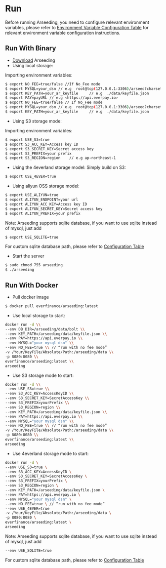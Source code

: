 # Run

Before running Arseeding, you need to configure relevant environment variables, please refer to [Environment Variable Configuration Table](2.config.md) for relevant environment variable configuration instructions.

## Run With Binary

- [Download](https://github.com/everFinance/arseeding/releases) Arseeding
- Using local storage:

Importing environment variables:

```bash
$ export NO_FEE=true/false //If No_Fee mode
$ export MYSQL=your_dsn // e.g  root@tcp(127.0.0.1:3306)/arseed?charset=utf8mb4&parseTime=True&loc=Local
$ export KEY_PATH=your_ar_keyfile     // e.g  ./data/keyfile.json
$ export PAY=payURL // e.g <https://api.everpay.io>
$ export NO_FEE=true/false // If No_Fee mode
$ export MYSQL=your_dsn // e.g  root@tcp(127.0.0.1:3306)/arseed?charset=utf8mb4&parseTime=True&loc=Local
$ export KEY_PATH=your_ar_keyfile     // e.g  ./data/keyfile.json
```

- Using S3 storage mode:

Importing environment variables:

```bash
$ export USE_S3=true
$ export S3_ACC_KEY=Access key ID
$ export S3_SECRET_KEY=Secret access key
$ export S3_PREFIX=your prefix
$ export S3_REGION=region    // e.g ap-northeast-1
```

- Using the 4everland storage model:
  Simply build on S3:

```bash
$ export USE_4EVER=true
```

- Using aliyun OSS storage model:
```bash
$ export USE_ALIYUN=true
$ export ALIYUN_ENDPOINT=your url
$ export ALIYUN_ACC_KEY=Access key ID
$ export ALIYUN_SECRET_KEY=Secret access key
$ export ALIYUN_PREFIX=your prefix
```

Note: Arseeding supports sqlite database, if you want to use sqlite instead of mysql, just add
```bash
$ export USE_SQLITE=true
```
For custom sqlite database path, please refer to [Configuration Table](2.config.md)
- Start the server

```bash
$ sudo chmod 755 arseeding
$ ./arseeding
```

## Run With Docker

- Pull docker image

```bash
$ docker pull everfinance/arseeding:latest
```

- Use local storage to start:

```bash
docker run -d \\
--env DB_DIR=/arseeding/data/bolt \\
--env KEY_PATH=/arseeding/data/keyfile.json \\
--env PAY=https://api.everpay.io \\
--env MYSQL="your mysql dsn" \\
--env NO_FEE=true \\ // “run with no fee mode”
-v /Your/KeyFile/Absolute/Path:/arseeding/data \\
-p 8080:8080 \\
everfinance/arseeding:latest \\
arseeding
```

- Use S3 storage mode to start:

```bash
docker run -d \\
--env USE_S3=true \\
--env S3_ACC_KEY=AccessKeyID \\
--env S3_SECRET_KEY=SecretAccessKey \\
--env S3_PREFIX=yourPrefix \\
--env S3_REGION=region \\
--env KEY_PATH=/arseeding/data/keyfile.json \\
--env PAY=https://api.everpay.io \\
--env MYSQL="your mysql dsn" \\
--env NO_FEE=true \\ // “run with no fee mode”
-v /Your/KeyFile/Absolute/Path:/arseeding/data \\
-p 8080:8080 \\
everfinance/arseeding:latest \\
arseeding
```

- Use 4everland storage mode to start:
```Bash
docker run -d \
--env USE_S3=true \
--env S3_ACC_KEY=AccessKeyID \
--env S3_SECRET_KEY=SecretAccessKey \
--env S3_PREFIX=yourPrefix \
--env S3_REGION=region \
--env KEY_PATH=/arseeding/data/keyfile.json \
--env PAY=https://api.everpay.io \
--env MYSQL="your mysql dsn" \
--env NO_FEE=true \ // “run with no fee mode”
--env USE_4EVER=true
-v /Your/KeyFile/Absolute/Path:/arseeding/data \
-p 8080:8080 \
everfinance/arseeding:latest \
arseeding
```

Note: Arseeding supports sqlite database, if you want to use sqlite instead of mysql, just add
```bash
--env USE_SQLITE=true
```
For custom sqlite database path, please refer to [Configuration Table](2.config.md)
